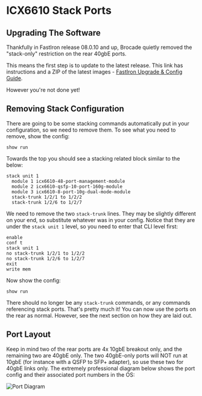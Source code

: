 
# ICX6610 Stack Ports
## Upgrading The Software
Thankfully in FastIron release 08.0.10 and up, Brocade quietly removed the "stack-only" restriction on the rear 40gbE ports.

This means the first step is to update to the latest release. This link has instructions and a ZIP of the latest images - [FastIron Upgrade & Config Guide](https://fohdeesha.com/docs/fcx/).

However you're not done yet!

## Removing Stack Configuration
There are going to be some stacking commands automatically put in your configuration, so we need to remove them. To see what you need to remove, show the config:
```
show run
```
Towards the top you should see a stacking related block similar to the below:
```
stack unit 1
  module 1 icx6610-48-port-management-module
  module 2 icx6610-qsfp-10-port-160g-module
  module 3 icx6610-8-port-10g-dual-mode-module
  stack-trunk 1/2/1 to 1/2/2
  stack-trunk 1/2/6 to 1/2/7
```

We need to remove the two ```stack-trunk``` lines. They may be slightly different on your end, so substitute whatever was in your config. Notice that they are under the ```stack unit 1``` level, so you need to enter that CLI level first:
```
enable
conf t
stack unit 1
no stack-trunk 1/2/1 to 1/2/2
no stack-trunk 1/2/6 to 1/2/7
exit
write mem
```
Now show the config:
```
show run
```
There should no longer be any ```stack-trunk``` commands, or any commands referencing stack ports. That's pretty much it! You can now use the ports on the rear as normal. However, see the next section on how they are laid out.

## Port Layout
Keep in mind two of the rear ports are 4x 10gbE breakout only, and the remaining two are 40gbE only. The two 40gbE-only ports will NOT run at 10gbE (for instance with a QSFP to SFP+ adapter), so use these two for 40gbE links only. The extremely professional diagram below shows the port config and their associated port numbers in the OS:

![Port Diagram](https://fohdeesha.com/data/other/icx-ports.png)


